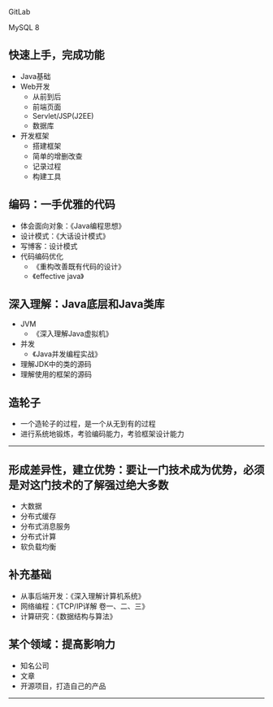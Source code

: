 GitLab

MySQL 8

##  快速上手，完成功能
-   Java基础
-   Web开发
    -   从前到后
    -   前端页面
    -   Servlet/JSP(J2EE)
    -   数据库
-   开发框架
    -   搭建框架
    -   简单的增删改查
    -   记录过程
    -   构建工具

##  编码：一手优雅的代码
-   体会面向对象：《Java编程思想》
-   设计模式：《大话设计模式》
-   写博客：设计模式
-   代码编码优化
    -   《重构改善既有代码的设计》
    -   《effective java》

##  深入理解：Java底层和Java类库
-   JVM
    -   《深入理解Java虚拟机》
-   并发
    -   《Java并发编程实战》
-   理解JDK中的类的源码
-   理解使用的框架的源码

##  造轮子
-   一个造轮子的过程，是一个从无到有的过程
-   进行系统地锻炼，考验编码能力，考验框架设计能力

----

##  形成差异性，建立优势：要让一门技术成为优势，必须是对这门技术的了解强过绝大多数
-   大数据
-   分布式缓存
-   分布式消息服务
-   分布式计算
-   软负载均衡

##  补充基础
-   从事后端开发：《深入理解计算机系统》
-   网络编程：《TCP/IP详解 卷一、二、三》
-   计算研究：《数据结构与算法》

##  某个领域：提高影响力
-   知名公司
-   文章
-   开源项目，打造自己的产品

----